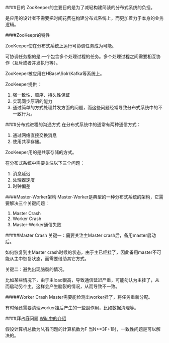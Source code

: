 ####目的
ZooKeeper的主要目的是为了减轻构建简装的分布式系统的负担。

是应用的设计者不需要把时间花费在构建分布式系统上，而更加着力于本身的业务逻辑。

####ZooKeepr的特性

ZooKeeper使在分布式系统上运行可协调任务成为可能。

可协调任务指的是:一个包含多个处理过程的任务。多个处理过程之间需要相互协作（互斥或者并发执行等）。

ZooKeeper被应用在HBase\Solr\Kafka等系统上。

ZooKeeper提供：
1.	强一致性、顺序、持久性保证
2.	实现同步原语的能力
3.	通过简单的方式处理并发方面的问题，而这些问题经常导致分布式系统中的不一致行为。


####分布式进程的沟通方式
在分布式系统中的通常有两种通信方式：
1.	通过网络直接交换消息
2.	使用共享存储。

ZooKeeper用的是共享存储的方式。

在分布式系统中需要关注以下三个问题：
1.	消息延迟
2.	处理器速度
3.	时钟偏差


####Master-Worker架构
Master-Worker是典型的一种分布式系统的架构，它需要解决三个关键问题：
1.	Master Crash
2.	Worker Crash
3.	Master-Worker通信失败

#####Master Crash
关键一：需要关注主Master crash后，备用master启动后。

如何恢复到主Master crash时候的状态，由于主已经挂了，因此备用master不可能从主中恢复状态，而需要借助其它方式。

关键二：避免出现脑裂的情况。

比如某些情况下，由于主load很高，导致通信延迟严重，可能勿认为主挂了，从而启动另个主，这样会产生脑裂的情况，从而导致不一致。


#####Worker Crash
Master需要能检测出worker挂了，将任务重新分配。

有时候还需要清理worker挂后产生的一些副作用，比如数据清理等。

####拜占庭问题
[Wiki中的介绍](http://zh.wikipedia.org/wiki/%E6%8B%9C%E5%8D%A0%E5%BA%AD%E5%B0%86%E5%86%9B%E9%97%AE%E9%A2%98)

假设计算机总数为N,有问题的计算机数为F
当N>=3F+1时，一致性问题是可以解决的。